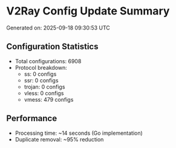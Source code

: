 # V2Ray Config Update Summary
Generated on: 2025-09-18 09:30:53 UTC

## Configuration Statistics
- Total configurations: 6908
- Protocol breakdown:
  - ss: 0 configs
  - ssr: 0 configs
  - trojan: 0 configs
  - vless: 0 configs
  - vmess: 479 configs

## Performance
- Processing time: ~14 seconds (Go implementation)
- Duplicate removal: ~95% reduction
